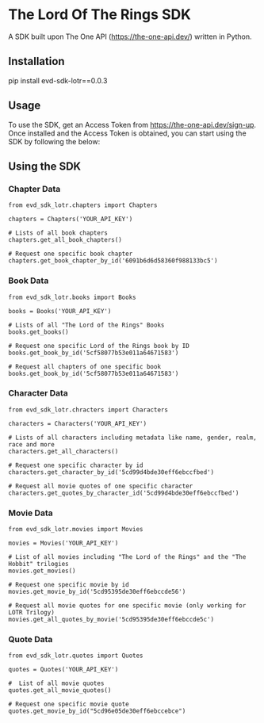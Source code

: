 # The Lord Of The Rings SDK
A SDK built upon The One API (https://the-one-api.dev/) written in Python.

## Installation
pip install evd-sdk-lotr==0.0.3

## Usage
To use the SDK, get an Access Token from https://the-one-api.dev/sign-up. Once installed and the Access Token is obtained, you can start using the SDK by following the below:

## Using the SDK

### Chapter Data
```
from evd_sdk_lotr.chapters import Chapters

chapters = Chapters('YOUR_API_KEY')

# Lists of all book chapters
chapters.get_all_book_chapters()

# Request one specific book chapter
chapters.get_book_chapter_by_id('6091b6d6d58360f988133bc5')
```

### Book Data
```
from evd_sdk_lotr.books import Books

books = Books('YOUR_API_KEY')

# Lists of all "The Lord of the Rings" Books
books.get_books()

# Request one specific Lord of the Rings book by ID
books.get_book_by_id('5cf58077b53e011a64671583')

# Request all chapters of one specific book
books.get_book_by_id('5cf58077b53e011a64671583')
```

### Character Data
```
from evd_sdk_lotr.chracters import Characters

characters = Characters('YOUR_API_KEY')

# Lists of all characters including metadata like name, gender, realm, race and more
characters.get_all_characters()

# Request one specific character by id
characters.get_character_by_id('5cd99d4bde30eff6ebccfbed')

# Request all movie quotes of one specific character
characters.get_quotes_by_character_id('5cd99d4bde30eff6ebccfbed')
```

### Movie Data
```
from evd_sdk_lotr.movies import Movies

movies = Movies('YOUR_API_KEY')

# List of all movies including "The Lord of the Rings" and the "The Hobbit" trilogies
movies.get_movies()

# Request one specific movie by id
movies.get_movie_by_id('5cd95395de30eff6ebccde56')

# Request all movie quotes for one specific movie (only working for LOTR Trilogy)
movies.get_all_quotes_by_movie('5cd95395de30eff6ebccde5c')
```

### Quote Data
```
from evd_sdk_lotr.quotes import Quotes

quotes = Quotes('YOUR_API_KEY')

#  List of all movie quotes
quotes.get_all_movie_quotes()

# Request one specific movie quote
quotes.get_movie_by_id("5cd96e05de30eff6ebccebce")
```
